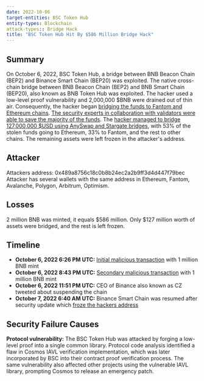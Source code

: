 ```yaml
---
date: 2022-10-06
target-entities: BSC Token Hub
entity-types: Blockchain
attack-types:: Bridge Hack
title: "BSC Token Hub Hit By $586 Million Bridge Hack"
---
```


## Summary

On October 6, 2022, BSC Token Hub, a bridge between BNB Beacon Chain (BEP2) and Binance Smart Chain (BEP20) was exploited. The native cross-chain bridge between BNB Beacon Chain (BEP2) and BNB Smart Chain (BEP20), also known as BNB Token Hub was exploited. The hacker used a low-level proof vulnerability and 2,000,000 $BNB were drained out of thin air. Consequently, the hacker began [bridging the funds to Fantom and Ethereum chains](https://www.coinbase.com/blog/bsc-token-hub-compromise-investigation-and-analysis-8). [The security experts in collaboration with validators were able to save the majority of the funds](https://www.bnbchain.org/en/blog/bnb-chain-ecosystem-update). The [hacker managed to bridge 127,000,000 $USD using AnySwap and Stargate bridges](https://rekt.news/bnb-bridge-rekt), with 53% of the stolen funds going to Ethereum, 33% to Fantom, and the rest to other chains. The remaining assets were left frozen in the attacker's address. 

## Attacker

Attackers address: 0x489a8756c18c0b8b24ec2a2b9ff3d4d447f79bec
Attacker has several wallets with the same address in Ethereum, Fantom, Avalanche, Polygon, Arbitrum, Optimism.

## Losses

2 million BNB was minted, it equals $586 million. Only $127 million worth of assets were bridged, and the rest is left frozen. 

## Timeline

- **October 6, 2022 6:26 PM UTC:** [Initial malicious transaction](https://bscscan.com/tx/0xebf83628ba893d35b496121fb8201666b8e09f3cbadf0e269162baa72efe3b8b) with 1 million BNB mint
- **October 6, 2022 8:43 PM UTC:** [Secondary malicious transaction](https://bscscan.com/tx/0x05356fd06ce56a9ec5b4eaf9c075abd740cae4c21eab1676440ab5cd2fe5c57a) with 1 million BNB mint
- **October 6, 2022 11:51 PM UTC:** CEO of Binance also known as CZ tweeted about suspending the chain
- **October 7, 2022 6:40 AM UTC:** Binance Smart Chain was resumed after security update which [froze the hackers address](https://www.investopedia.com/binance-got-hacked-6748215#:~:text=The%20BSC%20Token%20Hub%2C%20a%20cross-chain%20bridge%2C%20was,down%20by%203.5%25%20over%20the%20past%2024%20hours.)

## Security Failure Causes

**Protocol vulnerability:** The BSC Token Hub was attacked by forging a low-level proof into a single common library. Protocol code analysis identified a flaw in Cosmos IAVL verification implementation, which was later incorporated by BSC into their contract proof verification process. The same vulnerability also affected other projects using the vulnerable IAVL library, prompting Cosmos to release an emergency patch.
